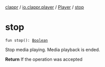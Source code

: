 [clappr](../../index.md) / [io.clappr.player](../index.md) / [Player](index.md) / [stop](./stop.md)

# stop

`fun stop(): `[`Boolean`](https://kotlinlang.org/api/latest/jvm/stdlib/kotlin/-boolean/index.html)

Stop media playing. Media playback is ended.

**Return**
If the operation was accepted

